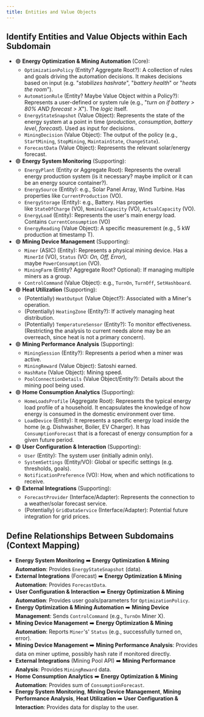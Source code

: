 ```yaml
---
title: Entities and Value Objects
---
```


## Identify Entities and Value Objects within Each Subdomain

- 🟢 **Energy Optimization & Mining Automation** (Core):
    - `OptimizationPolicy` (Entity? Aggregate Root?): A collection of rules and goals driving the automation decisions. It makes decisions based on input (e.g. "*stabilizes hashrate*", "*battery health*" or "*heats the room*").
    - `AutomationRule` (Entity? Maybe Value Object within a Policy?): Represents a user-defined or system rule (e.g., "*turn on if battery > 80% AND forecast > X*"). The *logic* itself.
    - `EnergyStateSnapshot` (Value Object): Represents the state of the energy system at a point in time (*production*, *consumption*, *battery level*, *forecast*). Used as input for decisions.
    - `MiningDecision` (Value Object): The output of the policy (e.g., `StartMining`, `StopMining`, `MaintainState`, `ChangeState`).
    - `ForecastData` (Value Object): Represents the relevant solar/energy forecast.
- 🟣 **Energy System Monitoring** (Supporting):
    - `EnergyPlant` (Entity or Aggregate Root): Represents the overall energy production system (is it necessary? maybe implicit or it can be an energy source container?).
    - `EnergySource` (Entity): e.g., Solar Panel Array, Wind Turbine. Has properties like `CurrentProduction` (VO).
    - `EnergyStorage` (Entity): e.g., Battery. Has properties like `StateOfCharge` (VO), `NominalCapacity` (VO), `ActualCapacity` (VO).
    - `EnergyLoad` (Entity): Represents the user's main energy load. Contains `CurrentConsumption` (VO)
    - `EnergyReading` (Value Object): A specific measurement (e.g., 5 kW production at timestamp T).
- 🟣 **Mining Device Management** (Supporting):
    - `Miner` (ASIC) (Entity): Represents a physical mining device. Has a `MinerId` (VO), `Status` (VO: *On, Off, Error*), maybe `PowerConsumption` (VO).
    - `MiningFarm` (Entity? Aggregate Root? Optional): If managing multiple miners as a group.
    - `ControlCommand` (Value Object): e.g., `TurnOn`, `TurnOff`, `SetHashboard`.
- 🟣 **Heat Utilization** (Supporting):
    - (Potentially) `HeatOutput` (Value Object?): Associated with a Miner's operation.
    - (Potentially) `HeatingZone` (Entity?): If actively managing heat distribution.
    - (Potentially) `TemperatureSensor` (Entity?): To monitor effectiveness. (Restricting the analysis to current needs alone may be an overreach, since heat is not a primary concern).
- 🟣 **Mining Performance Analysis** (Supporting):
    - `MiningSession` (Entity?): Represents a period when a miner was active.
    - `MiningReward` (Value Object): Satoshi earned.
    - `HashRate` (Value Object): Mining speed.
    - `PoolConnectionDetails` (Value Object/Entity?): Details about the mining pool being used.
- 🟣 **Home Consumption Analytics** (Supporting):
    - `HomeLoadsProfile` (Aggregate Root): Represents the typical energy load profile of a household. It encapsulates the knowledge of how energy is consumed in the domestic environment over time.
    - `LoadDevice` (Entity): It represents a specific energy load inside the home (e.g. Dishwasher, Boiler, EV Charger). It has `ConsumptionForecast` that is a forecast of energy consumption for a given future period.
- 🟣 **User Configuration & Interaction** (Supporting):
    - `User` (Entity): The system user (initially admin only).
    - `SystemSettings` (Entity/VO): Global or specific settings (e.g. thresholds, goals).
    - `NotificationPreference` (VO): How, when and which notifications to receive.
- 🟣 **External Integrations** (Supporting):
    - `ForecastProvider` (Interface/Adapter): Represents the connection to a weather/solar forecast service.
    - (Potentially) `GridDataService` (Interface/Adapter): Potential future integration for grid prices.

## Define Relationships Between Subdomains (Context Mapping)

- **Energy System Monitoring** ➡️ **Energy Optimization & Mining Automation**: Provides `EnergyStateSnapshot` (data).
- **External Integrations** (Forecast) ➡️ **Energy Optimization & Mining Automation**: Provides `ForecastData`.
- **User Configuration & Interaction** ➡️ **Energy Optimization & Mining Automation**: Provides user goals/parameters for `OptimizationPolicy`.
- **Energy Optimization & Mining Automation** ➡️ **Mining Device Management**: Sends `ControlCommand` (e.g., `TurnOn` Miner X).
- **Mining Device Management** ➡️ **Energy Optimization & Mining Automation**: Reports `Miner`'s' `Status` (e.g., successfully turned on, error).
- **Mining Device Management** ➡️ **Mining Performance Analysis**: Provides data on miner uptime, possibly hash rate if monitored directly.
- **External Integrations** (Mining Pool API) ➡️ **Mining Performance Analysis**: Provides `MiningReward` data.
- **Home Consumption Analytics** ➡️ **Energy Optimization & Mining Automation**: Provides sum of `ConsumptionForecast`.
- **Energy System Monitoring**, **Mining Device Management**, **Mining Performance Analysis**, **Heat Utilization** ➡️ **User Configuration & Interaction**: Provides data for display to the user.
